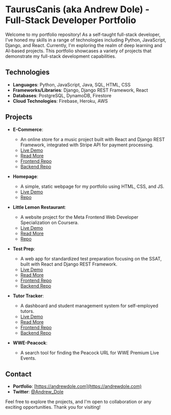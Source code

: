 # TaurusCanis (aka Andrew Dole) - Full-Stack Developer Portfolio

Welcome to my portfolio repository! As a self-taught full-stack developer, 
I've honed my skills in a range of technologies including Python, JavaScript, Django, and React. 
Currently, I'm exploring the realm of deep learning and AI-based projects. This portfolio showcases a variety of projects 
that demonstrate my full-stack development capabilities.

## Technologies

- **Languages**: Python, JavaScript, Java, SQL, HTML, CSS
- **Frameworks/Libraries**: Django, Django REST Framework, React
- **Databases**: PostgreSQL, DynamoDB, Firestore
- **Cloud Technologies**: Firebase, Heroku, AWS

## Projects

- **E-Commerce**:
  - An online store for a music project built with React and Django REST Framework, integrated with Stripe API for payment processing.
  - [Live Demo](https://andrewdole.com/ecommerce/)
  - [Read More](https://github.com/TaurusCanis/portfolio/blob/main/ecommerce-frontend/README.md)
  - [Frontend Repo](https://github.com/TaurusCanis/portfolio/tree/main/ecommerce-frontend)
  - [Backend Repo](https://github.com/TaurusCanis/portfolio/tree/main/ecommerce_backend)

- **Homepage**:
  - A simple, static webpage for my portfolio using HTML, CSS, and JS.
  - [Live Demo](https://andrewdole.com/)
  - [Repo](https://github.com/TaurusCanis/portfolio/tree/main/homepage)

- **Little Lemon Restaurant**:
  - A website project for the Meta Frontend Web Developer Specialization on Coursera.
  - [Live Demo](https://andrewdole.com/restaurant/)
  - [Read More](./restaurant/README.md)
  - [Repo](https://github.com/TaurusCanis/portfolio/tree/main/restaurant)

- **Test Prep**:
  - A web app for standardized test preparation focusing on the SSAT, built with React and Django REST Framework.
  - [Live Demo](https://andrewdole.com/testprep/)
  - [Read More](https://github.com/TaurusCanis/portfolio/blob/main/test_prep_frontend/README.md)
  - [Frontend Repo](https://github.com/TaurusCanis/portfolio/tree/main/test_prep_frontend)
  - [Backend Repo](https://github.com/TaurusCanis/portfolio/tree/main/test_prep_backend)

- **Tutor Tracker**:
  - A dashboard and student management system for self-employed tutors.
  - [Live Demo](https://andrewdole.com/tracker/)
  - [Read More](https://github.com/TaurusCanis/portfolio/blob/main/tutor_tracker_frontend/README.md)
  - [Frontend Repo](https://github.com/TaurusCanis/portfolio/tree/main/tutor_tracker_frontend)
  - [Backend Repo](https://github.com/TaurusCanis/portfolio/tree/main/tutor_tracker_backend)

- **WWE-Peacock**:
  - A search tool for finding the Peacock URL for WWE Premium Live Events.

## Contact

- **Portfolio**: [https://andrewdole.com](https://andrewdole.com)
- **Twitter**: [@Andrew_Dole](https://twitter.com/Andrew_Dole)

Feel free to explore the projects, and I'm open to collaboration or any exciting opportunities. Thank you for visiting!

